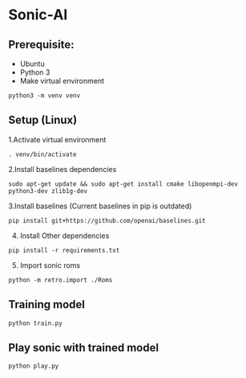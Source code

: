 # Sonic-AI
## Prerequisite:
- Ubuntu
- Python 3
- Make virtual environment
```
python3 -m venv venv
```


## Setup (Linux)

1.Activate virtual environment
```
. venv/bin/activate
```
2.Install baselines dependencies
```
sudo apt-get update && sudo apt-get install cmake libopenmpi-dev python3-dev zlib1g-dev
```
3.Install baselines (Current baselines in pip is outdated)
```
pip install git+https://github.com/openai/baselines.git
```
4. Install Other dependencies
```
pip install -r requirements.txt
```
5. Import sonic roms
```
python -m retro.import ./Roms
```

## Training model
```
python train.py
```


## Play sonic with trained model
```
python play.py
```
